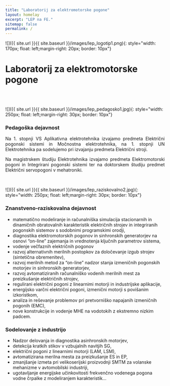 ```yaml
---
title: "Laboratorij za elektromotorske pogone"
layout: homelay
excerpt: "LEP na FE."
sitemap: false
permalink: /
---
```





![]({{ site.url }}{{ site.baseurl }}/images/lep_logotip1.png){: style="width: 170px; float: left;margin-right: 20px; border: 10px"}

# Laboratorij za elektromotorske pogone
<br/><br/>

![]({{ site.url }}{{ site.baseurl }}/images/lep_pedagosko1.jpg){: style="width: 250px; float: left;margin-right: 30px; border: 10px"}

### Pedagoška dejavnost
<div style="text-align: justify">
Na 1. stopnji VS Aplikativna elektrotehnika izvajamo predmeta Električni pogonski sistemi in Močnostna elektrotehnika,
na 1. stopnji UN Elektrotehnika pa sodelujemo pri izvajanju predmeta Električni stroji.

Na magistrskem študiju Elektrotehnika izvajamo predmeta Elektromotorski pogoni in Integrirani pogonski sistemi ter na doktorskem študiju predmet Električni servopogoni v mehatroniki.
</div>
<br/>


![]({{ site.url }}{{ site.baseurl }}/images/lep_raziskovalno2.jpg){: style="width: 250px; float: left;margin-right: 30px; border: 10px"}

### Znanstveno-raziskovalna dejavnost
- matematično modeliranje in računalniška simulacija stacionarnih in dinamičnih obratovalnih karakteristik električnih strojev in integriranih pogonskih sistemov s sodobnimi programskimi orodji,
- diagnostika elektromotorskih pogonov in sinhronskih generatorjev na osnovi “on-line” zajemanja in vrednotenja ključnih parametrov sistema, 
- vodenje večfaznih električnih pogonov
- razvoj alternativnih merilnih postopkov za določevanje izgub strojev (sintetična obremenitev), 
- razvoj merilnih metod za “on-line” nadzor stanja izmeničnih pogonskih motorjev in sinhronskih generatorjev,
- razvoj avtomatiziranih računalniško vodenih merilnih mest za preizkušanje električnih strojev,
- regulirani električni pogoni z linearnimi motorji in industrijske aplikacije,
- energijsko varčni električni pogoni, izmenični motorji s povišanim izkoristkom,
- analiza in reševanje problemov pri pretvorniško napajanih izmeničnih pogonih (EMC),
- nove konstrukcije in vodenje MHE na vodotokih z ekstremno nizkim padcem.


### Sodelovanje z industrijo
- Nadzor delovanja in diagnostika asinhronskih motorjev,
- detekcija kratkih stikov v vzbujalnih navitjih SG,
- električni pogoni z linearnimi motorji (LAM, LSM),
- avtomatizirana merilna mesta za preizkušanje ES in EP,
- zmanjšanje izmeta pri velikoserijski proizvodnji SMTM za volanske mehanizme v avtomobilski industriji, 
- ugotavljanje energijske učinkovitosti frekvenčno vodenega pogona vodne črpalke z modeliranjem karakteristik...
